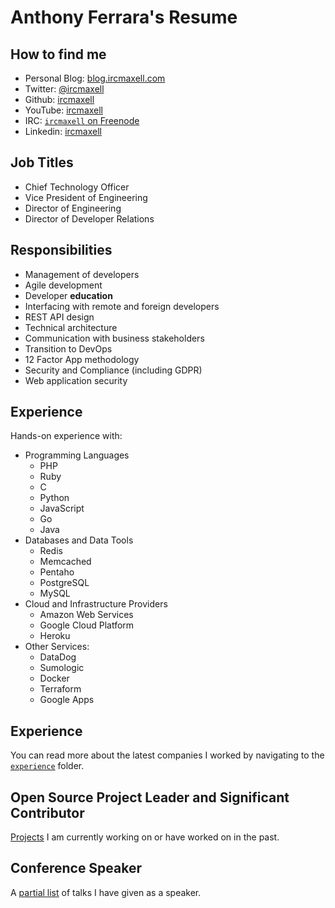 # Anthony Ferrara's Resume

## How to find me

* Personal Blog: [blog.ircmaxell.com](https://blog.ircmaxell.com)
* Twitter: [@ircmaxell](https://www.twitter.com/ircmaxell)
* Github: [ircmaxell](https://www.github.com/ircmaxell)
* YouTube: [ircmaxell](https://www.youtube.com/user/ircmaxell)
* IRC: [`ircmaxell` on Freenode](irc://freenode/ircmaxell)
* Linkedin: [ircmaxell](https://linkedin.com/in/ircmaxell)

## Job Titles

 * Chief Technology Officer
 * Vice President of Engineering
 * Director of Engineering
 * Director of Developer Relations

## Responsibilities
 
 * Management of developers
 * Agile development
 * Developer **education**
 * Interfacing with remote and foreign developers
 * REST API design
 * Technical architecture
 * Communication with business stakeholders
 * Transition to DevOps
 * 12 Factor App methodology
 * Security and Compliance (including GDPR)
 * Web application security

## Experience

Hands-on experience with:

 * Programming Languages
    * PHP
    * Ruby
    * C
    * Python
    * JavaScript
    * Go
    * Java
 * Databases and Data Tools
    * Redis
    * Memcached
    * Pentaho
    * PostgreSQL
    * MySQL
 * Cloud and Infrastructure Providers
    * Amazon Web Services
    * Google Cloud Platform
    * Heroku
 * Other Services:
    * DataDog
    * Sumologic
    * Docker
    * Terraform
    * Google Apps

## Experience

You can read more about the latest companies I worked by navigating to the [`experience`](experience/README.md) folder.

## Open Source Project Leader and Significant Contributor

[Projects](oss/README.md) I am currently working on or have worked on in the past.

## Conference Speaker

A [partial list](speaker/README.md) of talks I have given as a speaker.
